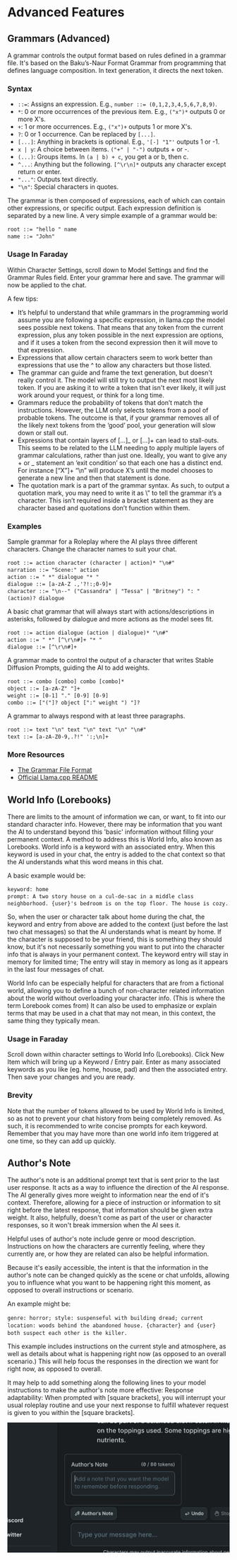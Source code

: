 # Advanced Features

## Grammars (Advanced)

A grammar controls the output format based on rules defined in a grammar file. It's based on the Baku’s-Naur Format Grammar from programming that defines language composition. In text generation, it directs the next token.

### Syntax

- `::=`: Assigns an expression. E.g., `number ::= (0,1,2,3,4,5,6,7,8,9)`.
- `*`: 0 or more occurrences of the previous item. E.g., `("x")*` outputs 0 or more X's.
- `+`: 1 or more occurrences. E.g., `("x")+` outputs 1 or more X's.
- `?`: 0 or 1 occurrence. Can be replaced by `[...]`.
- `[...]`: Anything in brackets is optional. E.g., `'[-] "1"'` outputs 1 or -1.
- `x | y`: A choice between items. `("+" | "-")` outputs + or -.
- `(...)`: Groups items. In `(a | b) + c`, you get a or b, then c.
- `^...`: Anything but the following. `[^\r\n]*` outputs any character except return or enter.
- `"..."`: Outputs text directly.
- `"\n"`: Special characters in quotes.

The grammar is then composed of expressions, each of which can contain other expressions, or specific output. Each expression definition is separated by a new line. A very simple example of a grammar would be:

```
root ::= "hello " name
name ::= "John"
```

### Usage In Faraday

Within Character Settings, scroll down to Model Settings and find the Grammar Rules field. Enter your grammar here and save. The grammar will now be applied to the chat.

A few tips:

- It’s helpful to understand that while grammars in the programming world assume you are following a specific expression, in llama.cpp the model sees possible next tokens. That means that any token from the current expression, plus any token possible in the next expression are options, and if it uses a token from the second expression then it will move to that expression.
- Expressions that allow certain characters seem to work better than expressions that use the ^ to allow any characters but those listed.
- The grammar can guide and frame the text generation, but doesn't really control it. The model will still try to output the next most likely token. If you are asking it to write a token that isn't ever likely, it will just work around your request, or think for a long time.
- Grammars reduce the probability of tokens that don’t match the instructions. However, the LLM only selects tokens from a pool of probable tokens. The outcome is that, if your grammar removes all of the likely next tokens from the ‘good’ pool, your generation will slow down or stall out.
- Expressions that contain layers of […]_ or […]+ can lead to stall-outs. This seems to be related to the LLM needing to apply multiple layers of grammar calculations, rather than just one. Ideally, you want to give any + or _ statement an ‘exit condition’ so that each one has a distinct end. For instance [“X”]+ “\n” will produce X’s until the model chooses to generate a new line and then that statement is done.
- The quotation mark is a part of the grammar syntax. As such, to output a quotation mark, you may need to write it as \” to tell the grammar it’s a character. This isn’t required inside a bracket statement as they are character based and quotations don’t function within them.

### Examples

Sample grammar for a Roleplay where the AI plays three different characters. Change the character names to suit your chat.

```
root ::= action character (character | action)* "\n#"
narration ::= "Scene:" action
action ::= " *" dialogue "* "
dialogue ::= [a-zA-Z .,'?!:;0-9]+
character ::= "\n--" ("Cassandra" | "Tessa" | "Britney") ": " (action)? dialogue
```

A basic chat grammar that will always start with actions/descriptions in asterisks, followed by dialogue and more actions as the model sees fit.

```
root ::= action dialogue (action | dialogue)* "\n#"
action ::= " *" [^\r\n#]+ "* "
dialogue ::= [^\r\n#]+
```

A grammar made to control the output of a character that writes Stable Diffusion Prompts, guiding the AI to add weights.

```
root ::= combo [combo] combo [combo]*
object ::= [a-zA-Z" "]+
weight ::= [0-1] "." [0-9] [0-9]
combo ::= ["("]? object [":" weight ") "]?
```

A grammar to always respond with at least three paragraphs.

```
root ::= text "\n" text "\n" text "\n" "\n#"
text ::= [a-zA-Z0-9,.?!" ':;\n]+
```

### More Resources

- [The Grammar File Format](https://matt.might.net/articles/grammars-bnf-ebnf/)
- [Official Llama.cpp README](https://github.com/ggerganov/llama.cpp/blob/master/grammars/README.md)

## World Info (Lorebooks)

There are limits to the amount of information we can, or want, to fit into our standard character info. However, there may be information that you want the AI to understand beyond this 'basic' information without filling your permanent context. A method to address this is World Info, also known as Lorebooks. World info is a keyword with an associated entry. When this keyword is used in your chat, the entry is added to the chat context so that the AI understands what this word means in this chat.

A basic example would be:

```
keyword: home
prompt: A two story house on a cul-de-sac in a middle class neighborhood. {user}'s bedroom is on the top floor. The house is cozy.
```

So, when the user or character talk about home during the chat, the keyword and entry from above are added to the context (just before the last two chat messages) so that the AI understands what is meant by home. If the character is supposed to be your friend, this is something they should know, but it's not necessarily something you want to put into the character info that is always in your permanent context. The keyword entry will stay in memory for limited time; The entry will stay in memory as long as it appears in the last four messages of chat.

World Info can be especially helpful for characters that are from a fictional world, allowing you to define a bunch of non-character related information about the world without overloading your character info. (This is where the term Lorebook comes from) It can also be used to emphasize or explain terms that may be used in a chat that may not mean, in this context, the same thing they typically mean.

### Usage in Faraday

Scroll down within character settings to World Info (Lorebooks). Click New Item which will bring up a Keyword / Entry pair. Enter as many associated keywords as you like (eg. home, house, pad) and then the associated entry. Then save your changes and you are ready.

### Brevity

Note that the number of tokens allowed to be used by World Info is limited, so as not to prevent your chat history from being completely removed. As such, it is recommended to write concise prompts for each keyword. Remember that you may have more than one world info item triggered at one time, so they can add up quickly.

## Author's Note

The author's note is an additional prompt text that is sent prior to the last user response. It acts as a way to influence the direction of the AI response. The AI generally gives more weight to information near the end of it's context. Therefore, allowing for a piece of instruction or information to sit right before the latest response, that information should be given extra weight. It also, helpfully, doesn't come as part of the user or character responses, so it won't break immersion when the AI sees it.

Helpful uses of author's note include genre or mood description. Instructions on how the characters are currently feeling, where they currently are, or how they are related can also be helpful information.

Because it's easily accessible, the intent is that the information in the author's note can be changed quickly as the scene or chat unfolds, allowing you to influence what you want to be happening right this moment, as opposed to overall instructions or scenario.

An example might be:

`genre: horror; style: suspenseful with building dread; current location: woods behind the abandoned house. {character} and {user} both suspect each other is the killer.`

This example includes instructions on the current style and atmosphere, as well as details about what is happening right now (as opposed to an overall scenario.) This will help focus the responses in the direction we want for right now, as opposed to overall.

It may help to add something along the following lines to your model instructions to make the author's note more effective: Response adaptability: When prompted with [square brackets], you will interrupt your usual roleplay routine and use your next response to fulfill whatever request is given to you within the [square brackets].

![Edit](/images/authors-note.png)

